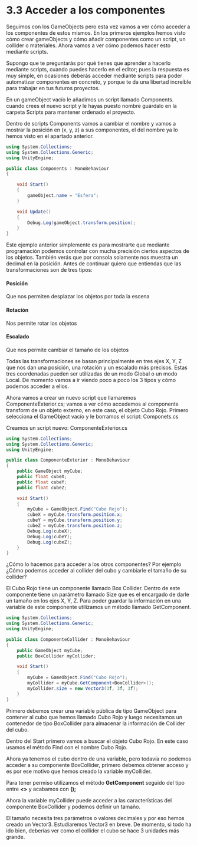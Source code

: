 # 3.3 Acceder a los componentes
Seguimos con los GameObjects pero esta vez vamos a ver cómo acceder a los componentes de estos mismos. En los primeros ejemplos hemos visto cómo crear gameObjects y cómo añadir componentes como un script, un collider o materiales. Ahora vamos a ver cómo podemos hacer esto mediante scripts.

Supongo que te preguntarás por qué tienes que aprender a hacerlo mediante scripts, cuando puedes hacerlo en el editor; pues la respuesta es muy simple, en ocasiones deberás acceder mediante scripts para poder automatizar componentes en concreto, y porque te da una libertad increíble para trabajar en tus futuros proyectos.

En un gameObject vacío le añadimos un script llamado Components. cuando crees el nuevo script y le hayas puesto nombre guárdalo en la carpeta Scripts para mantener ordenado el proyecto.

Dentro de scripts Components vamos a cambiar el nombre y vamos a mostrar la posición en (x, y, z) a sus componentes, el del nombre ya lo hemos visto en el apartado anterior.

````C#
using System.Collections;
using System.Collections.Generic;
using UnityEngine;

public class Components : MonoBehaviour
{

    void Start()
    {
        gameObject.name = "Esfera";
    }

    void Update()
    {
        Debug.Log(gameObject.transform.position);
    }
}
````

Este ejemplo anterior simplemente es para mostrarte que mediante programación podemos controlar con mucha precisión ciertos aspectos de los objetos. También verás que por consola solamente nos muestra un decimal en la posición. Antes de continuar quiero que entiendas que las transformaciones son de tres tipos:

#### **Posición**
Que nos permiten desplazar los objetos por toda la escena

#### Rotación
Nos permite rotar los objetos

#### Escalado
Que nos permite cambiar el tamaño de los objetos

Todas las transformaciones se basan principalmente en tres ejes X, Y, Z que nos dan una posición, una rotación y un escalado más precisos. Estas tres coordenadas pueden ser utilizadas de un modo Global o un modo Local. De momento vamos a ir viendo poco a poco los 3 tipos y cómo podemos acceder a ellos.

Ahora vamos a crear un nuevo script que llamaremos ComponenteExterior.cs; vamos 
a ver cómo accedemos al componente transform de un objeto externo, en este caso, el objeto Cubo Rojo. Primero selecciona el GameObject vacío y le borramos el script: Componets.cs

Creamos un script nuevo: ComponenteExterior.cs

````C#
using System.Collections;
using System.Collections.Generic;
using UnityEngine;

public class ComponenteExterior : MonoBehaviour
{
    public GameObject myCube;
    public float cubeX;
    public float cubeY;
    public float cubeZ;

    void Start()
    {
        myCube = GameObject.Find("Cubo Rojo");
        cubeX = myCube.transform.position.x;
        cubeY = myCube.transform.position.y;
        cubeZ = myCube.transform.position.z;
        Debug.Log(cubeX);
        Debug.Log(cubeY);
        Debug.Log(cubeZ);
    }
}
````

¿Cómo lo hacemos para acceder a los otros componentes? Por ejemplo ¿Cómo podemos acceder al collider del cubo y cambiarle el tamaño de su collider?

El Cubo Rojo tiene un componente llamado Box Collider. Dentro de este componente tiene un parámetro llamado Size que es el encargado de darle un tamaño en los ejes X, Y, Z. Para poder guardar la información en una variable  de este componente utilizamos un método llamado GetComponent.

````C#
using System.Collections;
using System.Collections.Generic;
using UnityEngine;

public class ComponenteCollider : MonoBehaviour
{
    public GameObject myCube;
    public BoxCollider myCollider;

    void Start()
    {
        myCube = GameObject.Find("Cubo Rojo");
        myCollider = myCube.GetComponent<BoxCollider>();
        myCollider.size = new Vector3(3f, 3f, 3f);
    }
}
````
Primero debemos crear una variable pública de tipo GameObject para contener al cubo que hemos llamado Cubo Rojo y luego necesitamos un contenedor de tipo BoxCollider para almacenar la información de Collider del cubo.

Dentro del Start primero vamos a buscar el objeto Cubo Rojo. En este caso usamos el método Find con el nombre Cubo Rojo.

Ahora ya tenemos el cubo dentro de una variable, pero todavía no podemos acceder a su componente BoxCollider, primero debemos obtener acceso y es por ese motivo que hemos creado la variable myCollider.

Para tener permiso utilizamos el método **GetComponent** seguido del tipo entre **<>** y acabamos con **();**

Ahora la variable myCollider puede acceder a las características del componente BoxCollider y podemos definir un tamaño.

El tamaño necesita tres parámetros o valores decimales y por eso hemos creado un Vector3. Estudiaremos Vector3 en breve. De momento, si todo ha ido bien, deberías ver como el collider el cubo se hace 3 unidades más grande.


